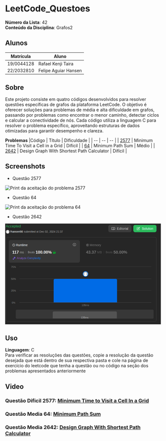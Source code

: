 # LeetCode_Questoes

**Número da Lista**: 42<br>
**Conteúdo da Disciplina**: Grafos2<br>

## Alunos
|Matrícula | Aluno |
| -- | -- |
| 19/0044128  |  Rafael Kenji Taira |
| 22/2032810  |  Felipe Aguiar Hansen |

## Sobre 

Este projeto consiste em quatro códigos desenvolvidos para resolver questões específicas de grafos da plataforma LeetCode. O objetivo é oferecer soluções para problemas de média e alta dificuldade em grafos, passando por problemas como encontrar o menor caminho, detectar ciclos e calcular a conectividade de nós. Cada código utiliza a linguagem C para resolver o problema específico, aproveitando estruturas de dados otimizadas para garantir desempenho e clareza.

**Problemas**
|Código | Título | Dificuldade |
| -- | -- | -- |
| [2577](https://leetcode.com/problems/minimum-time-to-visit-a-cell-in-a-grid/description/) | Minimum Time To Visit a Cell in a Grid | Difícil |
| [64](https://leetcode.com/problems/minimum-path-sum/description/) | Minimum Path Sum | Médio |
| [2642](https://leetcode.com/problems/design-graph-with-shortest-path-calculator/description/) | Design Graph With Shortest Path Calculator | Difícil |


## Screenshots
- Questão 2577

![Print da aceitação do problema 2577](./Questão_2577/image.png)

- Questão 64

![Print da aceitação do problema 64](./Questão_64/image64.png)

- Questão 2642

![Print da aceitação do problema 2642](./Questão_2642/2642.png)



## Uso 
**Linguagem**: C<br>
Para verificar as resoluções das questões, copie a resolução da questão desejada que está dentro de sua respectiva pasta e cole na página de exercício do leetcode que tenha a questão ou no código na seção dos problemas apresentados anteriormente


## Video

### Questão Dificil 2577: [Minimum Time to Visit a Cell In a Grid](https://youtu.be/qS39MgiAOiI)

### Questão Media 64: [Minimum Path Sum](https://youtu.be/0h563qIKBf4)

### Questão Media 2642: [Design Graph With Shortest Path Calculator](https://youtu.be/aIC9i8v3wok)